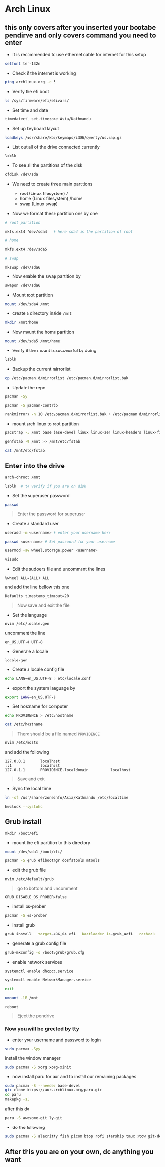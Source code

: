 # Arch Linux

## this only covers after you inserted your bootabe pendirve and only covers command you need to enter

- It is recommended to use ethernet cable for internet for this setup

```sh
setfont ter-132n
```

- Check if the internet is working

```sh
ping archlinux.org -c 5
```

- Verify the efi boot

```sh
ls /sys/firmware/efi/efivars/
```

- Set time and date

```sh
timedatectl set-timezone Asia/Kathmandu
```

- Set up keyboard layout

```sh
loadkeys /usr/share/kbd/keymaps/i386/qwerty/us.map.gz
```

- List out all of the drive connected currently

```sh
lsblk
```

- To see all the partitions of the disk

```sh
cfdisk /dev/sda
```

- We need to create three main partitions
    - root (Linux filesystem) /
    - home (Linux filesystem) /home
    - swap (Linux swap)

- Now we format these partition one by one

```sh
# root partition

mkfs.ext4 /dev/sda4   # here sda4 is the partition of root

# home

mkfs.ext4 /dev/sda5

# swap

mkswap /dev/sda6
```

- Now enable the swap partition by

```sh
swapon /dev/sda6
```

- Mount root partition

```sh
mount /dev/sda4 /mnt
```

- create a directory inside `/mnt`

```sh
mkdir /mnt/home
```

- Now mount the home partition

```sh
mount /dev/sda5 /mnt/home
```

- Verify if the mount is successful by doing

```sh
lsblk
```

- Backup the current mirrorlist

```sh
cp /etc/pacman.d/mirrorlist /etc/pacman.d/mirrorlist.bak
```

- Update the repo

```sh
pacman -Sy
```

```sh
pacman -S pacman-contrib
```

```sh
rankmirrors -n 10 /etc/pacman.d/mirrorlist.bak > /etc/pacman.d/mirrorlist
```

- mount arch linux to root partition

```sh
pacstrap -i /mnt base base-devel linux linux-zen linux-headers linux-firmware intel-ucode sudo nano neovim git neofetch networkmanager dhcpcd pulseaudio bluez
```

```sh
genfstab -U /mnt >> /mnt/etc/fstab 
```

```sh
cat /mnt/etc/fstab
```

## Enter into the drive

```sh
arch-chroot /mnt
```
```sh
lsblk  # to verify if you are on disk
```

- Set the superuser password

```sh
passwd
```
> Enter the password for superuser

- Create a standard user

```sh
useradd -m <username> # enter your username here
```

```sh
passwd <username> # Set password for your username
```

```sh
usermod -aG wheel,storage,power <username>
```

```sh
visudo
```

- Edit the sudoers file and uncomment the lines

`%wheel ALL=(ALL) ALL`

and add the line bellow this one

`Defaults timestamp_timeout=20`

> Now save and exit the file

- Set the language

```
nvim /etc/locale.gen
```

uncomment the line

`en_US.UTF-8 UTF-8`

- Generate a locale

```
locale-gen
```

- Create a locale config file

```sh
echo LANG=en_US.UTF-8 > etc/locale.conf
```

- export the system language by

```sh
export LANG=en_US.UTF-8
```

- Set hostname for computer

```sh
echo PROVIDENCE > /etc/hostname
```
```sh
cat /etc/hostname
```
> There should be a file named `PROVIDENCE`

```sh
nvim /etc/hosts
```
and add the following

```
127.0.0.1       localhost
::1             localhost
127.0.1.1       PROVIDENCE.localdomain          localhost
```
> Save and exit

- Sync the local time

```sh
ln -sf /usr/share/zoneinfo/Asia/Kathmandu /etc/localtime
```

```sh
hwclock --systohc
```

## Grub install

```
mkdir /boot/efi
```

- mount the efi partition to this directory

```sh
mount /dev/sda1 /boot/efi/
```

```sh
pacman -S grub efibootmgr dosfstools mtools
```

- edit the grub file

```sh
nvim /etc/default/grub
```
>  go to bottom and uncomment

`GRUB_DISABLE_OS_PROBER=false`

- install os-prober

```sh
pacman -S os-prober
```

- install grub

```sh
grub-install --target=x86_64-efi --bootloader-id=grub_uefi --recheck
```

- generate a grub config file

```sh
grub-mkconfig -o /boot/grub/grub.cfg
```

- enable network services

```sh
systemctl enable dhcpcd.service
```

```sh
systemctl enable NetworkManager.service
```

```sh
exit
```

```sh
umount -lR /mnt
```

```sh
reboot
```

> Eject the pendrive

### Now you will be greeted by tty

- enter your username and password to login

```sh
sudo pacman -Syy
```

install the window manager

```sh
sudo pacman -S xorg xorg-xinit
```

- now install paru for aur and to install our remaining packages

```sh
sudo pacman -S --needed base-devel
git clone https://aur.archlinux.org/paru.git
cd paru
makepkg -si
```

after this do 

```sh
paru -S awesome-git ly-git
```

- do the following

```sh
sudo pacman -S alacritty fish picom btop rofi starship tmux stow git-delta stow
```

## After this you are on your own, do anything you want
